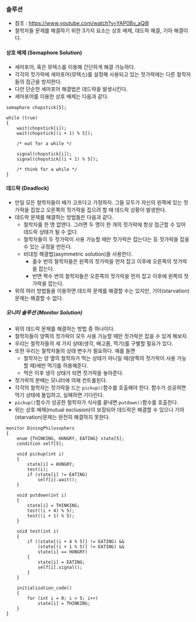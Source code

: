 ### 솔루션

 - 참조 : https://www.youtube.com/watch?v=YAP0Bv_aQl8
 - 철학자들 문제를 해결하기 위한 3가지 요소는 상호 배제, 데드락 해결, 기아 해결이다.

#### 상호 배제 (Semaphore Solution)

 - 세마포어, 혹은 뮤텍스를 이용해 간단하게 해결 가능하다.
 - 각각의 젓가락에 세마포어(뮤텍스)를 설정해 사용되고 있는 젓가락에는 다른 철학자들의 접근을 방지한다.
 - 다만 단순한 세마포어 해결법은 데드락을 발생시킨다.
 - 세마포어를 이용한 상호 배제는 다음과 같다.
```
semaphore chopstick[5];

while (true)
{
	wait(chopstick[i]);
	wait(chopstick[(i + 1) % 5]);

	/* eat for a while */

	signal(chopstick[i]);
	signal(chopstick[(i + 1) % 5]);

	/* think for a while */
}
```

#### 데드락 (Deadlock)

 - 만일 모든 철학자들이 배가 고프다고 가정하자. 그들 모두가 자신의 왼쪽에 있는 젓가락을 집었고 오른쪽의 젓가락을 집으려 할 때 데드락 상황이 발생한다.
 - 데드락 문제를 해결하는 방법들은 다음과 같다.
   - 철학자를 한 명 없앤다. 그러면 두 명이 한 개의 젓가락에 항상 접근할 수 있어 데드락 상태가 될 수 없다.
   - 철학자들이 두 젓가락이 사용 가능할 때만 젓가락은 잡는다는 등 젓가락을 잡을 수 있는 규정을 만든다.
   - 비대칭 해결법(asymmetric solution)을 사용한다.
     - 홀수 번의 철학자들은 왼쪽의 젓가락을 먼저 잡고 이후에 오른쪽의 젓가락을 잡는다.
     - 반면 짝수 번의 철학자들은 오른쪽의 젓가락을 먼저 잡고 이후에 왼쪽의 젓가락을 잡는다.
 - 위의 여러 방법들을 이용하면 데드락 문제를 해결할 수는 있지만, 기아(starvation)문제는 해결할 수 없다.


##### 모니터 솔루션 (Monitor Solution)

 - 위의 데드락 문제를 해결하는 방법 중 하나이다.
 - 철학자들이 양쪽의 젓가락이 모두 사용 가능할 때만 젓가락은 잡을 수 있게 해보자.
 - 우리는 철학자들의 세 가지 상태(생각, 배고픔, 먹기)를 구별할 필요가 있다.
 - 또한 우리는 철학자들의 상태 변수가 필요하다. 예를 들면
   - 철학자는 양 옆의 철학자가 먹는 상태가 아니일 때(양쪽의 젓가락이 사용 가능할 때)에만 먹기를 허용해준다.
   - 먹은 이후 생각 상태가 되면 젓가락을 놓아준다.
 - 젓가락의 분배는 모니터에 의해 컨트롤된다.
 - 각각의 철학자는 젓가락을 드는 `pickup()`함수를 호출해야 한다. 함수가 성공하면 먹기 상태에 돌입하고, 실패하면 기다린다.
 - `pickup()`함수가 성공한 철학자가 식사를 끝내면 `putdown()`함수를 호출한다.
 - 위는 상호 배제(mutual exclusion)이 보장되어 데드락은 해결할 수 있으나 기아(starvation)문제는 완전히 해결하지 못한다.
```
monitor DiningPhilosophers
{
	enum {THINKING, HUNGRY, EATING} state[5];
	condition self[5];

	void pickup(int i)
	{
		state[i] = HUNGRY;
		test(i);
		if (state[i] != EATING)
			self[i].wait();
	}

	void putdown(int i)
	{
		state[i] = THINKING;
		test((i + 4) % 5);
		test((i + 1) % 5);
	}

	void test(int i)
	{
		if ((state[(i + 4 % 5)] != EATING) &&
			(state[(i + 1 % 5)] != EATING) &&
			state[i] == HUNGRY)
		{
			state[i] = EATING;
			self[i].signal();
		}
	}

	initialization_code()
	{
		for (int i = 0; i < 5; i++)
			state[i] = THINKING;
	}
}
```
